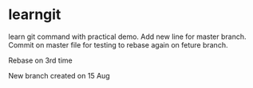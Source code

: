# learngit
learn git command with practical demo.
Add new line for master branch.
Commit on master file for testing to rebase again on feture branch.

Rebase on 3rd time

New branch created on 15 Aug

